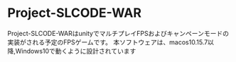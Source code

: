 # Project-SLCODE-WAR
Project-SLCODE-WARはunityでマルチプレイFPSおよびキャンペーンモードの実装がされる予定のFPSゲームです。
本ソフトウェアは、macos10.15.7以降,Windows10で動くように設計されています
